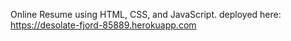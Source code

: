 Online Resume using HTML, CSS, and JavaScript. deployed here: https://desolate-fjord-85889.herokuapp.com
